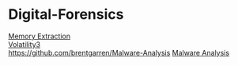 # Digital-Forensics

<a href="https://github.com/brentgarren/Memory-Extraction">Memory Extraction</a> <br>
<a href="https://github.com/brentgarren/Volatility">Volatility3</a> <br>
https://github.com/brentgarren/Malware-Analysis
<a href="https://github.com/brentgarren/Malware-Analysis">Malware Analysis</a> <br>
